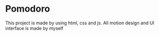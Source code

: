 # Pomodoro
This project is made by using html, css and js.
All motion design and UI interface is made by myself
